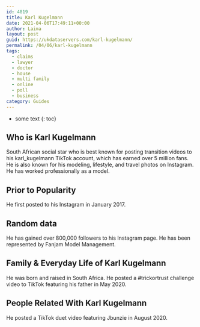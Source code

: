 ```yaml
---
id: 4819
title: Karl Kugelmann
date: 2021-04-06T17:49:11+00:00
author: Laima
layout: post
guid: https://ukdataservers.com/karl-kugelmann/
permalink: /04/06/karl-kugelmann
tags:
  - claims
  - lawyer
  - doctor
  - house
  - multi family
  - online
  - poll
  - business
category: Guides
---
```


* some text
{: toc}


## Who is Karl Kugelmann
                  
                  
                  
South African social star who is best known for posting transition videos to his karl_kugelmann TikTok account, which has earned over 5 million fans. He is also known for his modeling, lifestyle, and travel photos on Instagram. He has worked professionally as a model. 
                  
              
            
              
            
                
                
                
## Prior to Popularity
                  
                  
                  
He first posted to his Instagram in January 2017.
                  
              
            
              
            
                
                
                
## Random data
                  
                  
                  
He has gained over 800,000 followers to his Instagram page. He has been represented by Fanjam Model Management.
                  
              
            
              
            
                
                
                
## Family & Everyday Life of Karl Kugelmann
                  
                  
                  
He was born and raised in South Africa. He posted a #trickortrust challenge video to TikTok featuring his father in May 2020. 
                  
              
            
              
            
                
                
                
## People Related With Karl Kugelmann
                  
                  
                  
He posted a TikTok duet video featuring Jbunzie in August 2020. 
                  
              
            
              
            
                
              
            
              
              
            
            
              
            
          
          
          